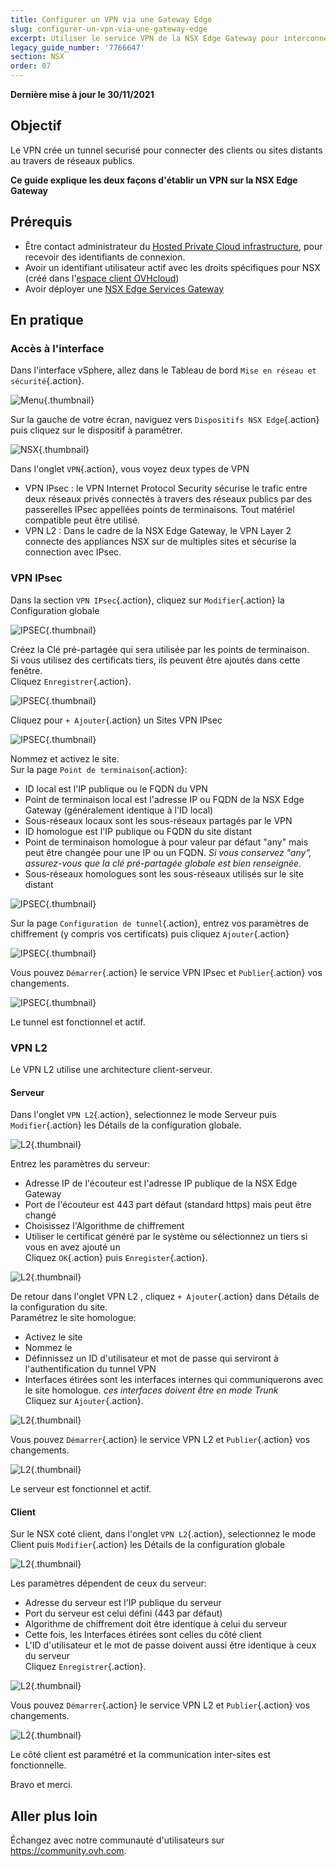 ```yaml
---
title: Configurer un VPN via une Gateway Edge
slug: configurer-un-vpn-via-une-gateway-edge
excerpt: Utiliser le service VPN de la NSX Edge Gateway pour interconnecter des sites distants
legacy_guide_number: '7766647'
section: NSX
order: 07
---
```


**Dernière mise à jour le 30/11/2021**

## Objectif

Le VPN crée un tunnel securisé pour connecter des clients ou sites distants au travers de réseaux publics.

**Ce guide explique les deux façons d'établir un VPN sur la NSX Edge Gateway**

## Prérequis

- Être contact administrateur du [Hosted Private Cloud infrastructure](https://www.ovhcloud.com/fr/enterprise/products/hosted-private-cloud/), pour recevoir des identifiants de connexion.
- Avoir un identifiant utilisateur actif avec les droits spécifiques pour NSX (créé dans l'[espace client OVHcloud](https://www.ovh.com/auth/?action=gotomanager&from=https://www.ovh.com/fr/&ovhSubsidiary=fr))
- Avoir déployer une [NSX Edge Services Gateway](https://docs.ovh.com/fr/private-cloud/comment-deployer-une-nsx-edge-gateway/)

## En pratique

### Accès à l'interface

Dans l'interface vSphere, allez dans le Tableau de bord `Mise en réseau et sécurité`{.action}.

![Menu](images/en01dash.png){.thumbnail}


Sur la gauche de votre écran, naviguez vers `Dispositifs NSX Edge`{.action} puis cliquez sur le dispositif à paramétrer.

![NSX](images/en02nsx.png){.thumbnail}


Dans l'onglet `VPN`{.action}, vous voyez deux types de VPN     
- VPN IPsec : le VPN Internet Protocol Security sécurise le trafic entre deux réseaux privés connectés à travers des réseaux publics par des passerelles IPsec appellées points de terminaisons. Tout matériel compatible peut être utilisé.
- VPN L2 : Dans le cadre de la NSX Edge Gateway, le VPN Layer 2 connecte des appliances NSX sur de multiples sites et sécurise la connection avec IPsec. 


### VPN IPsec

Dans la section `VPN IPsec`{.action}, cliquez sur `Modifier`{.action} la Configuration globale

![IPSEC](images/en03vpn.png){.thumbnail}


Créez la Clé pré-partagée qui sera utilisée par les points de terminaison.     
Si vous utilisez des certificats tiers, ils peuvent être ajoutés dans cette fenêtre.   
Cliquez `Enregistrer`{.action}.

![IPSEC](images/en04global.png){.thumbnail}


Cliquez pour `+ Ajouter`{.action} un Sites VPN IPsec

![IPSEC](images/en04bisadd.png){.thumbnail}


Nommez et activez le site.    
Sur la page `Point de terminaison`{.action}:
- ID local est l'IP publique ou le FQDN du VPN
- Point de terminaison local est l'adresse IP ou FQDN de la NSX Edge Gateway (généralement identique à l'ID local) 
- Sous-réseaux locaux sont les sous-réseaux partagés par le VPN
- ID homologue est l'IP publique ou FQDN du site distant
- Point de terminaison homologue à pour valeur par défaut "any" mais peut être changée pour une IP ou un FQDN. *Si vous conservez "any", assurez-vous que la clé pré-partagée globale est bien renseignée.*
- Sous-réseaux homologues sont les sous-réseaux utilisés sur le site distant

![IPSEC](images/en05newipsec.png){.thumbnail}


Sur la page `Configuration de tunnel`{.action}, entrez vos paramètres de chiffrement (y compris vos certificats) puis cliquez `Ajouter`{.action}

![IPSEC](images/en06ipsectunnel.png){.thumbnail}


Vous pouvez `Démarrer`{.action} le service VPN IPsec et `Publier`{.action} vos changements.

![IPSEC](images/en07ipsecstart.png){.thumbnail}


Le tunnel est fonctionnel et actif.


### VPN L2

Le VPN L2 utilise une architecture client-serveur.


#### Serveur

Dans l'onglet `VPN L2`{.action}, selectionnez le mode Serveur puis `Modifier`{.action} les Détails de la configuration globale.

![L2](images/en08l2.png){.thumbnail}


Entrez les paramètres du serveur:
- Adresse IP de l'écouteur est l'adresse IP publique de la NSX Edge Gateway
- Port de l'écouteur est 443 part défaut (standard https) mais peut être changé
- Choisissez l'Algorithme de chiffrement
- Utiliser le certificat généré par le système ou sélectionnez un tiers si vous en avez ajouté un      
Cliquez `OK`{.action} puis `Enregister`{.action}.

![L2](images/en09l2global.png){.thumbnail}


De retour dans l'onglet VPN L2 , cliquez `+ Ajouter`{.action} dans Détails de la configuration du site.      
Paramétrez le site homologue:
- Activez le site
- Nommez le
- Définnissez un  ID d'utilisateur et mot de passe qui serviront à l'authentification du tunnel VPN
- Interfaces étirées sont les interfaces internes qui communiquerons avec le site homologue. *ces interfaces doivent être en mode Trunk*      
Cliquez sur `Ajouter`{.action}.

![L2](images/en10l2peer.png){.thumbnail}


Vous pouvez `Démarrer`{.action} le service VPN L2 et `Publier`{.action} vos changements.

![L2](images/en11l2pub.png){.thumbnail}


Le serveur est fonctionnel et actif.


#### Client

Sur le NSX coté client, dans l'onglet `VPN L2`{.action}, selectionnez le mode Client puis `Modifier`{.action} les Détails de la configuration globale

![L2](images/en12l2client.png){.thumbnail}


Les paramètres dépendent de ceux du serveur:
- Adresse du serveur est l'IP publique du serveur
- Port du serveur est celui défini (443 par défaut)
- Algorithme de chiffrement doit être identique à celui du serveur
- Cette fois, les Interfaces étirées sont celles du côté client
- L'ID d'utilisateur et le mot de passe doivent aussi être identique à ceux du serveur   
Cliquez `Enregistrer`{.action}.

![L2](images/en13l2clientset.png){.thumbnail}


Vous pouvez `Démarrer`{.action} le service VPN L2 et `Publier`{.action} vos changements.

![L2](images/en14l2clientpub.png){.thumbnail}


Le côté client est paramétré et la communication inter-sites est fonctionnelle.


Bravo et merci.


## Aller plus loin

Échangez avec notre communauté d'utilisateurs sur <https://community.ovh.com>.
